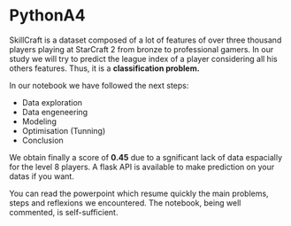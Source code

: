 # PythonA4

SkillCraft is a dataset composed of a lot of features of over three thousand players playing at StarCraft 2 from bronze to professional gamers. In our study we will try to predict the league index of a player considering all his others features. Thus, it is a **classification problem.**

In our notebook we have followed the next steps:
- Data exploration 
- Data engeneering
- Modeling
- Optimisation (Tunning)
- Conclusion

We obtain finally a score of **0.45** due to a sgnificant lack of data espacially for the level 8 players.
A flask API is available to make prediction on your datas if you want.

You can read the powerpoint which resume quickly the main problems, steps and reflexions we encountered.
The notebook, being well commented, is self-sufficient. 
